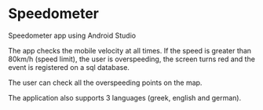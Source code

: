 # Speedometer
Speedometer app using Android Studio


The app checks the mobile velocity at all times. 
If the speed is greater than 80km/h (speed limit), the user is overspeeding, the screen turns red and the event is registered on a sql database.

The user can check all the overspeeding points on the map. 

The application also supports 3 languages (greek, english and german). 
